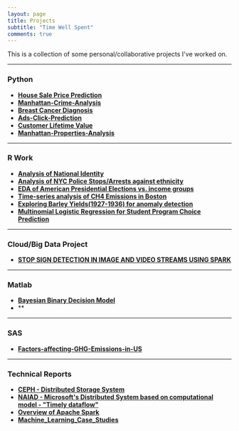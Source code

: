 ```yaml
---
layout: page
title: Projects
subtitle: "Time Well Spent"
comments: true
---
```


This is a collection of some personal/collaborative projects I've worked on.

---
### Python

-  **[House Sale Price Prediction](https://github.com/rahulraghatate/Housing-Sale-Price-Prediction/blob/master/House%20Prices%20V2.ipynb)** 
-  **[Manhattan-Crime-Analysis](https://github.com/rahulraghatate/Manhattan-Crime-Analysis/blob/master/Manhattan%2BCrime%2BAnalysis_v2.ipynb)**
-  **[Breast Cancer Diagnosis](https://github.com/rahulraghatate/Predictive-Analysis-Model-for-Breast-Cancer-Diagnosis)** 
-  **[Ads-Click-Prediction](https://github.com/rahulraghatate/Ads-Click-Prediction)**
-  **[Customer Lifetime Value](https://github.com/rahulraghatate/code-challenge/tree/master/src)**
-  **[Manhattan-Properties-Analysis](https://github.com/rahulraghatate/Manhattan-Properties-Sale-Analysis)**

---

### R Work

- **[Analysis of National Identity](https://github.com/rahulraghatate/Exploratory-Data-Analysis/tree/master/Analysis%20of%20National%20Identity)**
- **[Analysis of NYC Police Stops/Arrests against ethnicity](https://rahulraghatate.github.io/r/NYC_arrests_vs_ethnicity/)**
- **[EDA of American Presidential Elections vs. income groups](https://rahulraghatate.github.io/r/election_income_based_statistics/)**
- **[Time-series analysis of CH4 Emissions in Boston](https://github.com/rahulraghatate/Exploratory-Data-Analysis/tree/master/EDA-CH4%20emissions(time-series))**
- **[Exploring Barley Yields(1927-1936) for anomaly detection](https://github.com/rahulraghatate/Exploratory-Data-Analysis/tree/master/EDA-Barley_Yield_Anamoly_Detection%5B1927-1936%5D)**
- **[Multinomial Logistic Regression for Student Program Choice Prediction](https://github.com/rahulraghatate/Exploratory-Data-Analysis/tree/master/EDA-MLR_for_student_prog_choice_prediction)**

---

### Cloud/Big Data Project
- **[STOP SIGN DETECTION IN IMAGE AND VIDEO STREAMS USING SPARK](https://github.com/cloudmesh/cloudmesh.street)**

---

### Matlab

- **[Bayesian Binary Decision Model](https://github.com/rahulraghatate/Machine-Learning/tree/master/Bayesian-Binary-Decision-Model)**
- **

---

### SAS

- **[Factors-affecting-GHG-Emissions-in-US](https://github.com/rahulraghatate/Factors-affecting-GHG-Emissions-in-US)**

---

### Technical Reports

- **[CEPH - Distributed Storage System](https://github.com/rahulraghatate/sp17-i524/blob/master/paper1/S17-IR-2026/report.pdf)**
- **[NAIAD - Microsoft's Distributed System based on computational model - "Timely dataflow"](https://github.com/rahulraghatate/sp17-i524/blob/master/paper2/S17-IR-2026/report.pdf)**
- **[Overview of Apache Spark](https://github.com/rahulraghatate/sp17-i524/blob/master/paper2/S17-IR-2006/report.pdf)**
- **[Machine_Learning_Case_Studies](https://github.com/rahulraghatate/Technical-Reports-Case-Studies/blob/master/Machine_Learning_Case_Study_Report.pdf)**
